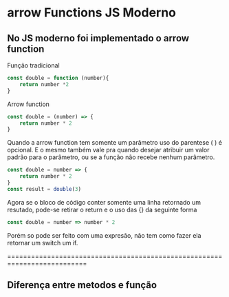# arrow Functions JS Moderno
## No JS moderno foi implementado o arrow function  

Função tradicional 
```js
const double = function (number){
    return number *2
}
``` 

Arrow function
```js
const double = (number) => {
    return number * 2 
}
```
Quando a arrow function tem somente um parâmetro uso do parentese ( ) é opcional.
E o mesmo também vale pra quando desejar atribuir um valor padrão para o parâmetro, ou se a função não recebe nenhum parâmetro.

```js
const double = number => { 
    return number * 2 
}
const result = double(3)
``` 
Agora se o bloco de código conter somente uma linha retornado um resutado, pode-se retirar o return e o uso das {} da seguinte forma

```js
const double = number => number * 2 
```

Porém so pode ser feito com uma expresão, não tem como fazer ela retornar um switch um if.

==========================================================================
## Diferença entre metodos e função 

